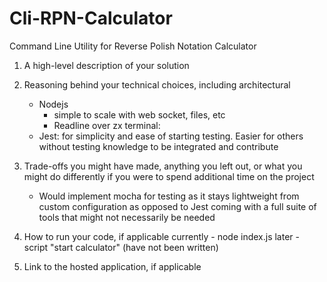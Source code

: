# Cli-RPN-Calculator
Command Line Utility for Reverse Polish Notation Calculator


1) A high-level description of your solution

2) Reasoning behind your technical choices, including architectural
    - Nodejs
        - simple to scale with web socket, files, etc
        - Readline over zx terminal: 
    - Jest: for simplicity and ease of starting testing. Easier for others without testing knowledge to be integrated and contribute 


3) Trade-offs you might have made, anything you left out, or what you might do differently if you were to spend additional time on the project
    - Would implement mocha for testing as it stays lightweight from custom configuration as opposed to Jest coming with a full suite of tools that might not necessarily be needed

4) How to run your code, if applicable
    currently - node index.js
    later - script "start calculator" (have not been written)

5) Link to the hosted application, if applicable
